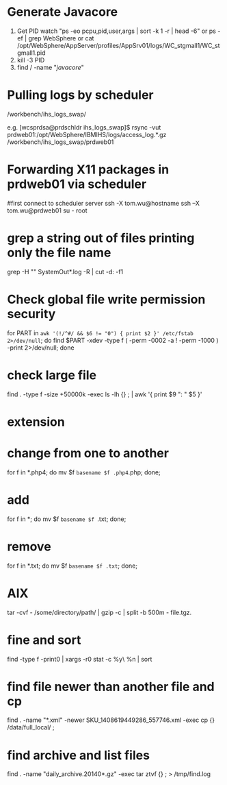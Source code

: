 # Generate Javacore
1. Get PID
watch "ps -eo pcpu,pid,user,args | sort -k 1 -r | head -6" 
or
ps -ef | grep WebSphere
or
cat /opt/WebSphere/AppServer/profiles/AppSrv01/logs/WC_stgmall1/WC_stgmall1.pid
2. kill -3 PID
3. find / -name "*javacore*"

# Pulling logs by scheduler
/workbench/ihs_logs_swap/

e.g. 
[wcsprdsa@prdschldr ihs_logs_swap]$ rsync -vut prdweb01:/opt/WebSphere/IBMIHS/logs/access_log.*.gz /workbench/ihs_logs_swap/prdweb01


# Forwarding X11 packages in prdweb01 via scheduler
#first connect to scheduler server
ssh -X tom.wu@hostname
ssh –X tom.wu@prdweb01
su - root

# grep a string out of files printing only the file name
grep -H "<ErrorMessage>" SystemOut*.log -R | cut -d: -f1

# Check global file write permission security
for PART in `awk '(!/^#/ && $6 != "0") { print $2 }' /etc/fstab 2>/dev/null`; do find $PART -xdev -type f \( -perm -0002 -a ! -perm -1000 \) -print 2>/dev/null; done

# check large file
find . -type f -size +50000k -exec ls -lh {} \; | awk '{ print $9 ": " $5 }'

# extension
# change from one to another
for f in *.php4; do mv $f `basename $f .php4`.php; done;
# add
for f in *; do mv $f `basename $f `.txt; done;
# remove
for f in *.txt; do mv $f `basename $f .txt`; done;

#  AIX 
tar -cvf - /some/directory/path/ | gzip -c | split -b 500m - file.tgz.

# fine and sort
find -type f -print0 | xargs -r0 stat -c %y\ %n | sort

# find file newer than another file and cp
find . -name "*.xml" -newer SKU_1408619449286_557746.xml -exec cp {} /data/full_local/ \;

# find archive and list files
find . -name "daily_archive.20140*.gz" -exec tar ztvf {} \; > /tmp/find.log
